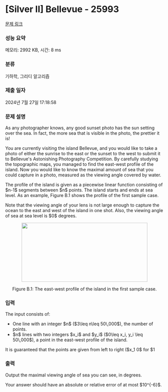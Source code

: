 # [Silver II] Bellevue - 25993 

[문제 링크](https://www.acmicpc.net/problem/25993) 

### 성능 요약

메모리: 2992 KB, 시간: 8 ms

### 분류

기하학, 그리디 알고리즘

### 제출 일자

2024년 7월 27일 17:18:58

### 문제 설명

<p>As any photographer knows, any good sunset photo has the sun setting over the sea. In fact, the more sea that is visible in the photo, the prettier it is!</p>

<p>You are currently visiting the island Bellevue, and you would like to take a photo of either the sunrise to the east or the sunset to the west to submit it to Bellevue's Astonishing Photography Competition. By carefully studying the topographic maps, you managed to find the east-west profile of the island. Now you would like to know the maximal amount of sea that you could capture in a photo, measured as the viewing angle covered by water.</p>

<p>The profile of the island is given as a piecewise linear function consisting of $n-1$ segments between $n$ points. The island starts and ends at sea level. As an example, Figure B.1 shows the profile of the first sample case.</p>

<p>Note that the viewing angle of your lens is not large enough to capture the ocean to the east and west of the island in one shot. Also, the viewing angle of sea at sea level is $0$ degrees.</p>

<p style="text-align: center;"><img alt="" src="" style="width: 400px; height: 188px;"></p>

<p style="text-align: center;">Figure B.1: The east-west profile of the island in the first sample case.</p>

### 입력 

 <p>The input consists of:</p>

<ul>
	<li>One line with an integer $n$ ($3\leq n\leq 50\,000$), the number of points.</li>
	<li>$n$ lines with two integers $x_i$ and $y_i$ ($0\leq x_i, y_i \leq 50\,000$), a point in the east-west profile of the island.</li>
</ul>

<p>It is guaranteed that the points are given from left to right ($x_1<x_2<\dots<x_n$) and that the island starts and ends at sea level ($y_1 = y_n = 0$). The interior of the island is all above sea level ($y_i > 0$ for $1<i<n$).</p>

### 출력 

 <p>Output the maximal viewing angle of sea you can see, in degrees.</p>

<p>Your answer should have an absolute or relative error of at most $10^{-6}$.</p>

